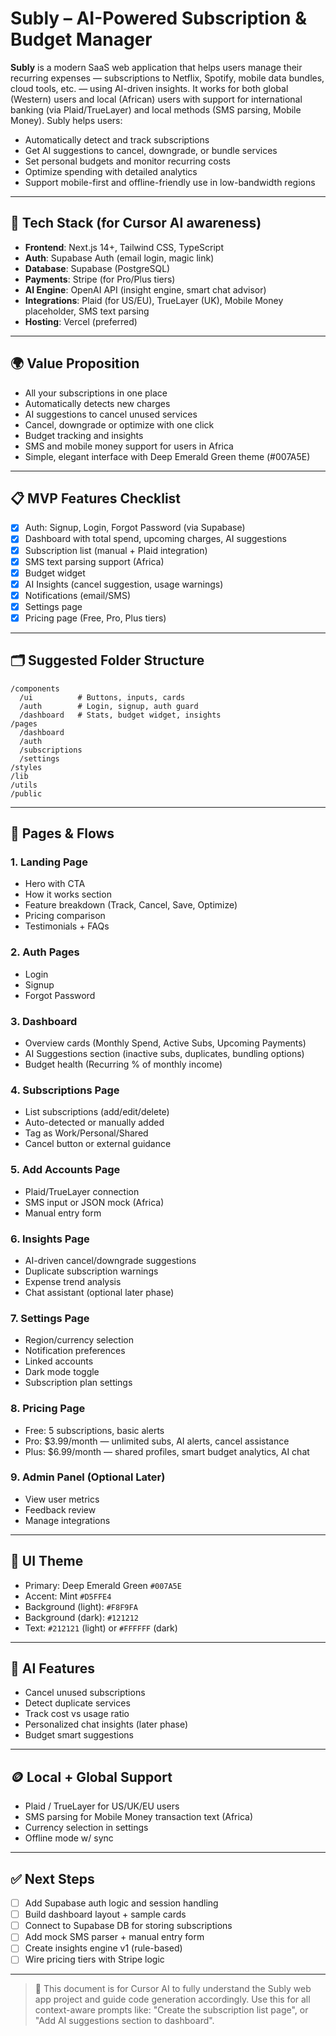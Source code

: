 # Subly – AI-Powered Subscription & Budget Manager

**Subly** is a modern SaaS web application that helps users manage their recurring expenses — subscriptions to Netflix, Spotify, mobile data bundles, cloud tools, etc. — using AI-driven insights. It works for both global (Western) users and local (African) users with support for international banking (via Plaid/TrueLayer) and local methods (SMS parsing, Mobile Money). Subly helps users:

* Automatically detect and track subscriptions
* Get AI suggestions to cancel, downgrade, or bundle services
* Set personal budgets and monitor recurring costs
* Optimize spending with detailed analytics
* Support mobile-first and offline-friendly use in low-bandwidth regions

---

## 🧱 Tech Stack (for Cursor AI awareness)

* **Frontend**: Next.js 14+, Tailwind CSS, TypeScript
* **Auth**: Supabase Auth (email login, magic link)
* **Database**: Supabase (PostgreSQL)
* **Payments**: Stripe (for Pro/Plus tiers)
* **AI Engine**: OpenAI API (insight engine, smart chat advisor)
* **Integrations**: Plaid (for US/EU), TrueLayer (UK), Mobile Money placeholder, SMS text parsing
* **Hosting**: Vercel (preferred)

---

## 🌍 Value Proposition

* All your subscriptions in one place
* Automatically detects new charges
* AI suggestions to cancel unused services
* Cancel, downgrade or optimize with one click
* Budget tracking and insights
* SMS and mobile money support for users in Africa
* Simple, elegant interface with Deep Emerald Green theme (#007A5E)

---

## 📋 MVP Features Checklist

* [x] Auth: Signup, Login, Forgot Password (via Supabase)
* [x] Dashboard with total spend, upcoming charges, AI suggestions
* [x] Subscription list (manual + Plaid integration)
* [x] SMS text parsing support (Africa)
* [x] Budget widget
* [x] AI Insights (cancel suggestion, usage warnings)
* [x] Notifications (email/SMS)
* [x] Settings page
* [x] Pricing page (Free, Pro, Plus tiers)

---

## 🗂 Suggested Folder Structure

```
/components
  /ui          # Buttons, inputs, cards
  /auth        # Login, signup, auth guard
  /dashboard   # Stats, budget widget, insights
/pages
  /dashboard
  /auth
  /subscriptions
  /settings
/styles
/lib
/utils
/public
```

---

## 📑 Pages & Flows

### 1. Landing Page

* Hero with CTA
* How it works section
* Feature breakdown (Track, Cancel, Save, Optimize)
* Pricing comparison
* Testimonials + FAQs

### 2. Auth Pages

* Login
* Signup
* Forgot Password

### 3. Dashboard 

* Overview cards (Monthly Spend, Active Subs, Upcoming Payments)
* AI Suggestions section (inactive subs, duplicates, bundling options)
* Budget health (Recurring % of monthly income)

### 4. Subscriptions Page

* List subscriptions (add/edit/delete)
* Auto-detected or manually added
* Tag as Work/Personal/Shared
* Cancel button or external guidance

### 5. Add Accounts Page

* Plaid/TrueLayer connection
* SMS input or JSON mock (Africa)
* Manual entry form

### 6. Insights Page

* AI-driven cancel/downgrade suggestions
* Duplicate subscription warnings
* Expense trend analysis
* Chat assistant (optional later phase)

### 7. Settings Page

* Region/currency selection
* Notification preferences
* Linked accounts
* Dark mode toggle
* Subscription plan settings

### 8. Pricing Page

* Free: 5 subscriptions, basic alerts
* Pro: \$3.99/month — unlimited subs, AI alerts, cancel assistance
* Plus: \$6.99/month — shared profiles, smart budget analytics, AI chat

### 9. Admin Panel (Optional Later)

* View user metrics
* Feedback review
* Manage integrations

---

## 🎨 UI Theme

* Primary: Deep Emerald Green `#007A5E`
* Accent: Mint `#D5FFE4`
* Background (light): `#F8F9FA`
* Background (dark): `#121212`
* Text: `#212121` (light) or `#FFFFFF` (dark)

---

## 🧠 AI Features

* Cancel unused subscriptions
* Detect duplicate services
* Track cost vs usage ratio
* Personalized chat insights (later phase)
* Budget smart suggestions

---

## 🪙 Local + Global Support

* Plaid / TrueLayer for US/UK/EU users
* SMS parsing for Mobile Money transaction text (Africa)
* Currency selection in settings
* Offline mode w/ sync

---

## ✅ Next Steps

* [ ] Add Supabase auth logic and session handling
* [ ] Build dashboard layout + sample cards
* [ ] Connect to Supabase DB for storing subscriptions
* [ ] Add mock SMS parser + manual entry form
* [ ] Create insights engine v1 (rule-based)
* [ ] Wire pricing tiers with Stripe logic

---

> 📘 This document is for Cursor AI to fully understand the Subly web app project and guide code generation accordingly. Use this for all context-aware prompts like: "Create the subscription list page", or "Add AI suggestions section to dashboard".
